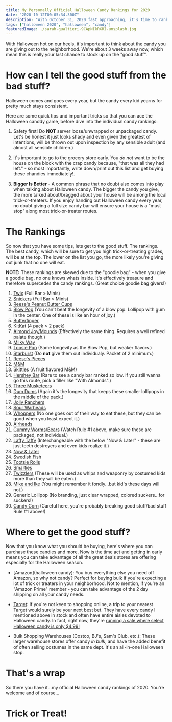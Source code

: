```yaml
---
title: My Personally Official Halloween Candy Rankings for 2020
date: "2020-10-12T00:05:34.300Z"
description: "With October 31, 2020 fast approaching, it's time to rank all the candy from best to worst so you know what to give in order to be the cool house on the block."
tags: ["halloween 2020", "halloween", "candy"]
featuredImage: ./sarah-gualtieri-9CApNIkRXRI-unsplash.jpg
---
```


With Halloween hot on our heels, it's important to think about the candy you are giving out to the neighborhood. We're about 3 weeks away now, which mean this is really your last chance to stock up on the "good stuff".

# How can I tell the good stuff from the bad stuff?
Halloween comes and goes every year, but the candy every kid yearns for pretty much stays consistent.

Here are some quick tips and important tricks so that you can ace the Halloween canddy game, before dive into the individual candy rankings:

1. Safety first! Do **NOT** server loose/unwrapped or unpackaged candy. Let's be honest it just looks shady and even given the greatest of intentions, will be thrown out upon inspection by any sensible adult (and almost all sensible children.)

2. It's important to go to the grocery store early. You _do not_ want to be the house on the block with the crap candy  because, "that was all they had left." - so most importantly, write down/print out this list and get buying these chandies immediately!.

3. **Bigger Is Better** - A common phrase that no doubt also comes into play when talking about Halloween candy. The bigger the candy you give, the more talked about/bragged about your house will be among the local trick-or-treaters. If you enjoy handing out Halloween candy every year, no doubt giving a full size candy bar will ensure your house is a "must stop" along most trick-or-treater routes.

# The Rankings
So now that you have some tips, lets get to the good stuff. The rankings. The best candy, which will be sure to get you high trick-or-treating grades, will be at the top. The lower on the list you go, the more likely you're giving out junk that no one will eat.

**NOTE:** These rankings are skewed due to the "goodie bag" - when you give a goodie bag, no one knows whats inside. It's effectively treasure and therefore supercedes the candy rankings. (Great choice goodie bag givers!)

1. [Twix](https://twix.com/) (Full Bar > Minis)
2. [Snickers](https://marschocolate.com/snickers) (Full Bar > Minis)
3. [Reese's Peanut Butter Cups](https://www.hersheys.com/reeses/)
4. [Blow Pop](https://www.tootsie.com/candy/charms/charms-blow-pops) (You can't beat the longevity of a blow pop. Lollipop with gum in the center. One of these is like an hour of joy.)
5. [Butterfinger](https://www.butterfinger.com/)
6. [KitKat](https://www.hersheys.com/kitkat/) (4 pack > 2 pack)
7. [Almond Joy/Mounds](https://www.hersheys.com/almondjoy-mounds/) (Effectively the same thing. Requires a well refined palate though.)
8. [Milky Way](https://marschocolate.com/milky-way)
9. [Toosie Pop](https://www.tootsie.com/candy/tootsie-pops/tootsie-pops) (Same longevity as the Blow Pop, but weaker flavors.)
10. [Starburst](https://en.wikipedia.org/wiki/Starburst_(candy)) (Do **not** give them out individualy. Packet of 2 minimum.)
11. [Reese's Pieces](https://www.hersheys.com/reeses/)
12. [M&M](https://www.mms.com/)
13. [Skittles](https://skittles.com/) (A fruit flavored M&M)
14. [Hershey Bar](https://www.hersheys.com/) (Rare to see a candy bar ranked so low. If you still wanna go this route, pick a filler like "With Almonds".)
15. [Three Musketeers](https://en.wikipedia.org/wiki/3_Musketeers_(chocolate_bar))
16. [Dum Dums](https://www.dumdumpops.com/) (Again it's the longevity that keeps these smaller lollipops in the middle of the pack.)
17. [Jolly Ranchers](https://www.hersheys.com/jolly-rancher/)
18. [Sour Warheads](https://warheads.com/)
19. [Whoppers](https://www.hersheys.com/whoppers/) (No one goes out of their way to eat these, but they can be good when you least expect it.)
20. [Airheads](https://airheads.com/)
21. [Gummy Worms/Bears](https://en.wikipedia.org/wiki/Gummy_bear) (Watch Rule #1 above, make sure these are packaged, not individual.)
22. [Laffy Taffy](https://en.wikipedia.org/wiki/Laffy_Taffy) (Interchangeable with the below "Now & Later" - these are just teeth destroyers and even kids realize it.)
23. [Now & Later](https://www.nowandlater.com/)
24. [Swedish Fish](https://en.wikipedia.org/wiki/Swedish_Fish)
25. [Tootsie Rolls](https://tootsie.com/)
26. [Smarties](https://www.smarties.com/)
27. [Twizzlers](https://www.hersheys.com/twizzlers/) (These will be used as whips and weaponry by costumed kids more than they will be eaten.)
28. [Mike and Ike](https://www.mikeandike.com/) (You might remember it fondly...but kid's these days will not.)
29. Generic Lollipop (No branding, just clear wrapped, colored suckers...for suckers!)
30. [Candy Corn](https://en.wikipedia.org/wiki/Candy_corn) (Careful here, you're probably breaking good stuff/bad stuff Rule #1 above!)

# Where to get the good stuff?
Now that you know what you should be buying, here's where you can purchase these candies and more. Now is the time act and getting in early means you can take advantage of all the great deals stores are offering especially for the Halloween season.

- [Amazon](halloween candy): You buy everything else you need off Amazon, so why not candy? Perfect for buying bulk if you're expecting a lot of trick or treaters in your neighborhood. Not to mention, if you're an "Amazon Prime" member - you can take advantage of the 2 day shipping on all your candy needs.

- [Target](https://www.target.com/c/halloween-candy-treats/-/N-55hso?Nao=0): If you're not keen to shopping online, a trip to your nearest Target would surely be your next best bet. They have every candy I mentioned above in stock and often have entire aisles devoted to Halloween candy.  In fact, right now, they're [running a sale where select Halloween candy is only $4.99!](https://www.target.com/c/halloween-trick-or-treat-candy/-/N-4rt96Z5tdv0Ztb9f0?type=products)

- Bulk Shopping Warehouses (Costco, BJ's, Sam's Club, etc.): These larger warehouse stores offer candy _in bulk_, and have the added benefit of often selling costumes in the same dept. It's an all-in-one Halloween stop.

# That's a wrap
So there you have it...my official Halloween candy rankings of 2020. You're welcome and of course...

# Trick or Treat!